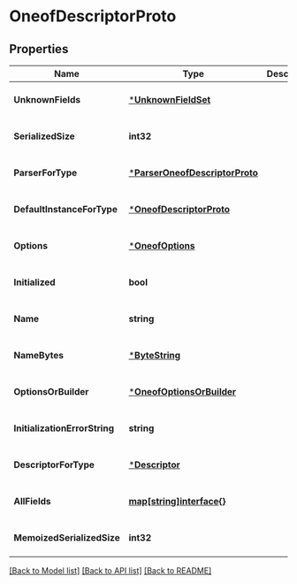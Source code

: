 # OneofDescriptorProto

## Properties
Name | Type | Description | Notes
------------ | ------------- | ------------- | -------------
**UnknownFields** | [***UnknownFieldSet**](UnknownFieldSet.md) |  | [optional] [default to null]
**SerializedSize** | **int32** |  | [optional] [default to null]
**ParserForType** | [***ParserOneofDescriptorProto**](ParserOneofDescriptorProto.md) |  | [optional] [default to null]
**DefaultInstanceForType** | [***OneofDescriptorProto**](OneofDescriptorProto.md) |  | [optional] [default to null]
**Options** | [***OneofOptions**](OneofOptions.md) |  | [optional] [default to null]
**Initialized** | **bool** |  | [optional] [default to null]
**Name** | **string** |  | [optional] [default to null]
**NameBytes** | [***ByteString**](ByteString.md) |  | [optional] [default to null]
**OptionsOrBuilder** | [***OneofOptionsOrBuilder**](OneofOptionsOrBuilder.md) |  | [optional] [default to null]
**InitializationErrorString** | **string** |  | [optional] [default to null]
**DescriptorForType** | [***Descriptor**](Descriptor.md) |  | [optional] [default to null]
**AllFields** | [**map[string]interface{}**](interface{}.md) |  | [optional] [default to null]
**MemoizedSerializedSize** | **int32** |  | [optional] [default to null]

[[Back to Model list]](../README.md#documentation-for-models) [[Back to API list]](../README.md#documentation-for-api-endpoints) [[Back to README]](../README.md)


